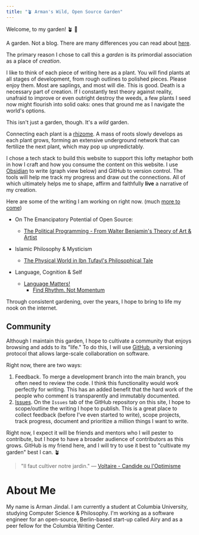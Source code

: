 ```yaml
---
title: "🪴 Arman's Wild, Open Source Garden"
---
```


Welcome, to my garden! 🪴 👋  

A garden.  Not a blog. There are many differences you can read about [here](https://joelhooks.com/digital-garden). 

 The primary reason I chose to call this a *garden* is its primordial association as a place of *creation*. 

I like to think of each piece of writing here as a plant. You will find plants at all stages of development, from rough outlines to polished pieces. Please enjoy them. Most are saplings, and most will die. This is good. Death is a necessary part of creation. If I constantly test theory against reality, unafraid to improve or even outright destroy the weeds, a few plants I seed now might flourish into solid oaks: ones that ground me as I navigate the world's options.

This isn't just a garden, though. It's a *wild* garden.

Connecting each plant is a [rhizome](https://www.iaacblog.com/programs/rhizome-deleuze-guattari/#:~:text=Rhizome%20is%20a%20philosophical%20term,They%20are%20dispersed.). A mass of roots slowly develops as each plant grows, forming an extensive underground network that can fertilize the next plant, which may pop up unpredictably. 

I chose a tech stack to build this website to support this lofty metaphor both in how I craft and how you consume the content on this website. I use [Obsidian](https://obsidian.md/) to write (graph view below) and GitHub to version control. The tools will help me track my progress and draw out the connections. All of which ultimately helps me to shape, affirm and faithfully **live** a narrative of my creation.

Here are some of the writing I am working on right now. (much [more to come](https://github.com/armanjindal/armanjindal.github.io/issues))

- On The Emancipatory Potential of Open Source: 
	- [The Political Programming - From Walter Benjamin's Theory of Art & Artist](digital-garden/The-Political-Programmer.md) 

- Islamic Philosophy & Mysticism
	- [The Physical World in Ibn Tufayl's Philosophical Tale](digital-garden/Tools/Ibn-Tufayl.md)

- Language, Cognition & Self
	- [Language Matters!](digital-garden/Language%20Matters.md)
		- [Find Rhythm. Not Momentum](digital-garden/Rhythm-Not-Momentum.md)

Through consistent gardening, over the years, I hope to bring to life my nook on the internet. 

## Community 
Although I maintain this garden, I hope to cultivate a community that enjoys browsing and adds to its "life."  To do this, I will use [GitHub](https://github.com/armanjindal/armanjindal.github.io), a versioning protocol that allows large-scale collaboration on software.

Right now, there are two ways:
1. Feedback. To merge a development branch into the main branch, you often need to review the code. I think this functionality would work perfectly for writing. This has an added benefit that the hard work of the people who comment is transparently and immutably documented. 
2. [Issues](https://github.com/armanjindal/armanjindal.github.io/issues). On the `Issues` tab of the GitHub repository on this site, I hope to scope/outline the writing I hope to publish. This is a great place to collect feedback (before I've even started to write), scope projects, track progress, document and prioritize a million things I want to write. 

Right now, I expect it will be friends and mentors who I will pester to contribute, but I hope to have a broader audience of contributors as this grows. GitHub is my friend here, and I will try to use it best to "cultivate my garden" best I can. 🪴

>  "Il faut cultiver notre jardin."
— [Voltaire - Candide ou l'Optimisme](https://www.theschooloflife.com/article/cultivate-own-garden-voltaire/)

# About Me
My name is Arman Jindal. I am currently a student at Columbia University, studying Computer Science & Philosophy. I'm working as a software engineer for an open-source, Berlin-based start-up called Airy and as a peer fellow for the Columbia Writing Center. 